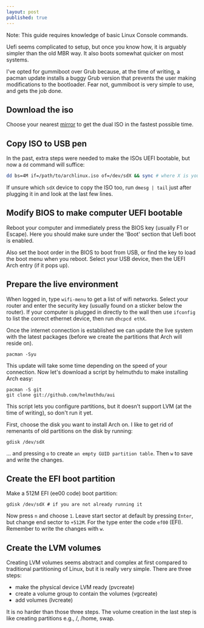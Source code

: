 ```yaml
---
layout: post
published: true
---
```


Note: This guide requires knowledge of basic Linux Console commands. 

Uefi seems complicated to setup, but once you know how, it is arguably simpler than the old MBR way. It also boots somewhat quicker on most systems. 

I've opted for gummiboot over Grub because, at the time of writing, a pacman update installs a buggy Grub version that prevents the user making modifications to the bootloader. Fear not, gummiboot is very simple to use, and gets the job done. 

## Download the iso

Choose your nearest [mirror](https://www.archlinux.org/download/) to get the dual ISO in the fastest possible time.

## Copy ISO to USB pen

In the past, extra steps were needed to make the ISOs UEFI bootable, but now a `dd` command will suffice:

```bash
dd bs=4M if=/path/to/archlinux.iso of=/dev/sdX && sync # where X is your device number
```

If unsure which `sdX` device to copy the ISO too, run `dmesg | tail` just after plugging it in and look at the last few lines.

## Modify BIOS to make computer UEFI bootable

Reboot your computer and immediately press the BIOS key (usually F1 or Escape). Here you should make sure under the 'Boot' section that Uefi boot is enabled. 

Also set the boot order in the BIOS to boot from USB, or find the key to load the boot menu when you reboot. Select your USB device, then the UEFI Arch entry (if it pops up). 

## Prepare the live environment

When logged in, type `wifi-menu` to get a list of wifi networks. Select your router and enter the security key (usually found on a sticker below the router). If your computer is plugged in directly to the wall then use `ifconfig` to list the correct ethernet device, then run `dhcpcd ethX`. 

Once the internet connection is established we can update the live system with the latest packages (before we create the partitions that Arch will reside on).

```
pacman -Syu
```

This update will take some time depending on the speed of your connection. Now let's download a script by helmuthdu to make installing Arch easy:

```
pacman -S git
git clone git://github.com/helmuthdu/aui
```
This script lets you configure partitions, but it doesn't support LVM (at the time of writing), so don't run it yet. 

First, choose the disk you want to install Arch on. I like to get rid of remenants of old partitions on the disk by running:

```
gdisk /dev/sdX
```
... and pressing `o` to create `an empty GUID partition table`. Then `w` to save and write the changes.

## Create the EFI boot partition

Make a 512M EFI (ee00 code) boot partition:

```
gdisk /dev/sdX # if you are not already running it
```

Now press `n` and choose `1`. Leave start sector at default by pressing `Enter`, but change end sector to `+512M`. For the type enter the code `ef00` (EFI). Remember to write the changes with `w`.

## Create the LVM volumes

Creating LVM volumes seems abstract and complex at first compared to traditional partitioning of Linux, but it is really very simple. There are three steps:

- make the physical device LVM ready (pvcreate)
- create a volume group to contain the volumes (vgcreate)
- add volumes (lvcreate)

It is no harder than those three steps. The volume creation in the last step is like creating partitions e.g., /, /home, swap.


